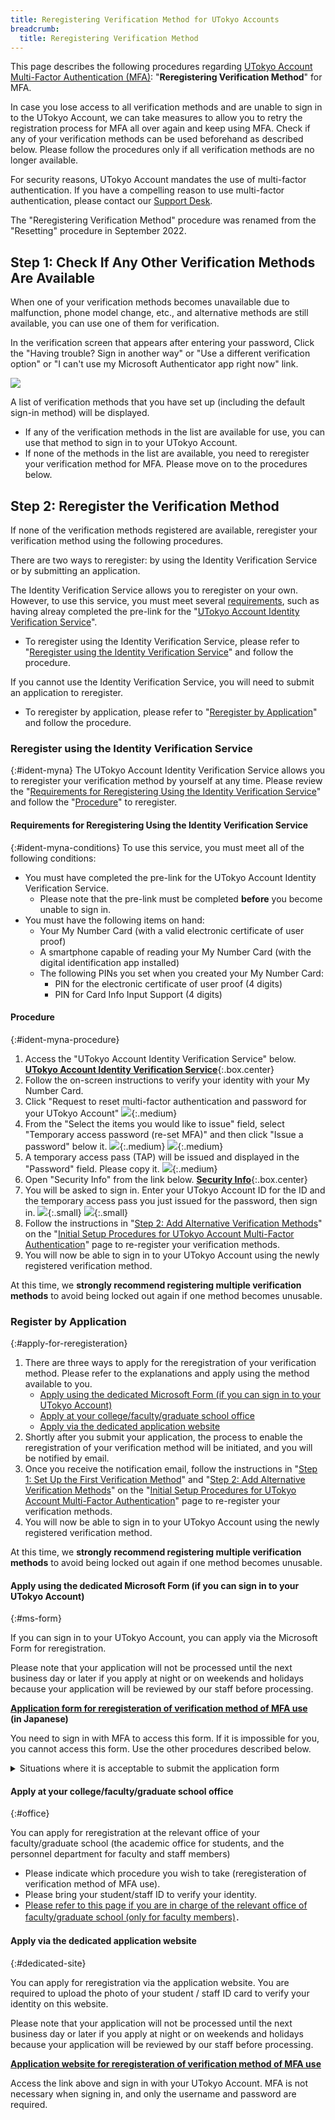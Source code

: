 ```yaml
---
title: Reregistering Verification Method for UTokyo Accounts
breadcrumb:
  title: Reregistering Verification Method
---
```


This page describes the following procedures regarding [UTokyo Account Multi-Factor Authentication (MFA)](../): "**Reregistering Verification Method**" for MFA.

In case you lose access to all verification methods and are unable to sign in to the UTokyo Account, we can take measures to allow you to retry the registration process for MFA all over again and keep using MFA. Check if any of your verification methods can be used beforehand as described below. Please follow the procedures only if all verification methods are no longer available.

For security reasons, UTokyo Account mandates the use of multi-factor authentication. If you have a compelling reason to use multi-factor authentication, please contact our [Support Desk](/en/support/email-form/).

The "Reregistering Verification Method" procedure was renamed from the "Resetting" procedure in September 2022.

## Step 1: Check If Any Other Verification Methods Are Available

When one of your verification methods becomes unavailable due to malfunction, phone model change, etc., and alternative methods are still available, you can use one of them for verification.

In the verification screen that appears after entering your password, Click the "Having trouble? Sign in another way" or "Use a different verification option" or "I can't use my Microsoft Authenticator app right now" link.

![](signin_with_another_method.png)

A list of verification methods that you have set up (including the default sign-in method) will be displayed.

- If any of the verification methods in the list are available for use, you can use that method to sign in to your UTokyo Account.
- If none of the methods in the list are available, you need to reregister your verification method for MFA. Please move on to the procedures below.

## Step 2: Reregister the Verification Method

If none of the verification methods registered are available, reregister your verification method using the following procedures.

There are two ways to reregister: by using the Identity Verification Service or by submitting an application.

The Identity Verification Service allows you to reregister on your own. However, to use this service, you must meet several [requirements](.#ident-myna-conditions), such as having alreay completed the pre-link for the "[UTokyo Account Identity Verification Service](../../ident-myna/)".

- To reregister using the Identity Verification Service, please refer to "[Reregister using the Identity Verification Service](.#ident-myna)" and follow the procedure.

If you cannot use the Identity Verification Service, you will need to submit an application to reregister.

- To reregister by application, please refer to "[Reregister by Application](.#apply-for-reregisteration)" and follow the procedure.

### Reregister using the Identity Verification Service
{:#ident-myna}
The UTokyo Account Identity Verification Service allows you to reregister your verification method by yourself at any time. Please review the "[Requirements for Reregistering Using the Identity Verification Service](.#ident-myna-conditions)" and follow the "[Procedure](.#ident-myna-procedure)" to reregister.

#### Requirements for Reregistering Using the Identity Verification Service
{:#ident-myna-conditions}
To use this service, you must meet all of the following conditions:

- You must have completed the pre-link for the UTokyo Account Identity Verification Service.
  - Please note that the pre-link must be completed **before** you become unable to sign in.
- You must have the following items on hand:
  - Your My Number Card (with a valid electronic certificate of user proof)
  - A smartphone capable of reading your My Number Card (with the digital identification app installed)
  - The following PINs you set when you created your My Number Card:
    - PIN for the electronic certificate of user proof (4 digits)
    - PIN for Card Info Input Support (4 digits)

#### Procedure
{:#ident-myna-procedure}
1. Access the "UTokyo Account Identity Verification Service" below.
**[UTokyo Account Identity Verification Service](https://identification.adm.u-tokyo.ac.jp/verify/)**{:.box.center}
2. Follow the on-screen instructions to verify your identity with your My Number Card.
3. Click "Request to reset multi-factor authentication and password for your UTokyo Account"
![](myna-mfa-reset-button.png){:.medium}
4. From the "Select the items you would like to issue" field, select "Temporary access password (re-set MFA)" and then click "Issue a password" below it.
![](myna-issue-temp-access-pass-select.jpg){:.medium}
![](myna-issue-temp-access-pass-button.png){:.medium}
5. A temporary access pass (TAP) will be issued and displayed in the "Password" field. Please copy it.
![](myna-copy-pass.png){:.medium}
6. Open "Security Info" from the link below.
**[Security Info](https://mysignins.microsoft.com/security-info/)**{:.box.center}
7. You will be asked to sign in. Enter your UTokyo Account ID for the ID and the temporary access pass you just issued for the password, then sign in.
![](myna-utac-login.png){:.small}
![](myna-enter-temp-access-pass.png){:.small}
8. Follow the instructions in "[Step 2: Add Alternative Verification Methods](../initial/#alternative)" on the "[Initial Setup Procedures for UTokyo Account Multi-Factor Authentication](../initial/)" page to re-register your verification methods.
9. You will now be able to sign in to your UTokyo Account using the newly registered verification method.

At this time, we **strongly recommend registering multiple verification methods** to avoid being locked out again if one method becomes unusable.

### Register by Application
{:#apply-for-reregisteration}
1. There are three ways to apply for the reregistration of your verification method. Please refer to the explanations and apply using the method available to you.
   - [Apply using the dedicated Microsoft Form (if you can sign in to your UTokyo Account)](.#ms-form)
   - [Apply at your college/faculty/graduate school office](.#office)
   - [Apply via the dedicated application website](.#dedicated-site)
2. Shortly after you submit your application, the process to enable the reregistration of your verification method will be initiated, and you will be notified by email.
3. Once you receive the notification email, follow the instructions in "[Step 1: Set Up the First Verification Method](../initial/#first)" and "[Step 2: Add Alternative Verification Methods](../initial/#alternative)" on the "[Initial Setup Procedures for UTokyo Account Multi-Factor Authentication](../initial/)" page to re-register your verification methods.
4. You will now be able to sign in to your UTokyo Account using the newly registered verification method.

At this time, we **strongly recommend registering multiple verification methods** to avoid being locked out again if one method becomes unusable.

#### Apply using the dedicated Microsoft Form (if you can sign in to your UTokyo Account)
{:#ms-form}

If you can sign in to your UTokyo Account, you can apply via the Microsoft Form for reregistration.

Please note that your application will not be processed until the next business day or later if you apply at night or on weekends and holidays because your application will be reviewed by our staff before processing.

<b class="box center">
<a href="https://forms.office.com/r/NS4sh40RjR">Application form for reregisteration of verification method of MFA use</a><br />(in Japanese)
</b>

You need to sign in with MFA to access this form. If it is impossible for you, you cannot access this form. Use the other procedures described below.

<details>
    <summary>Situations where it is acceptable to submit the application form</summary>
    We assume that you can apply for the procedure via this form in the following cases.
    <ul>
        <li>
            If the trouble occurred during the initial setup of MFA and you need to reregister your verification method
            <ul>
                <li>It may be possible to sign in and access Microsoft Forms during the initial setup process, as MFA is not required for sign-in until Step 4 (Apply for MFA Use) of the initial setup.</li>
            </ul>
        </li>
    </ul>
</details>

#### Apply at your college/faculty/graduate school office
{:#office}

You can apply for reregistration at the relevant office of your faculty/graduate school (the academic office for students, and the personnel department for faculty and staff members)

- Please indicate which procedure you wish to take (reregisteration of verification method of MFA use).
- Please bring your student/staff ID to verify your identity.
- [Please refer to this page if you are in charge of the relevant office of faculty/graduate school (only for faculty members)](https://univtokyo.sharepoint.com/sites/utokyoportal/wiki/d/MFA_Reset_Request.aspx)．

#### Apply via the dedicated application website
{:#dedicated-site}

You can apply for reregistration via the application website. You are required to upload the photo of your student / staff ID card to verify your identity on this website.

Please note that your application will not be processed until the next business day or later if you apply at night or on weekends and holidays because your application will be reviewed by our staff before processing.

<b class="box center">
<a href="https://identification.adm.u-tokyo.ac.jp/ident/">Application website for reregisteration of verification method of MFA use</a>
</b>

Access the link above and sign in with your UTokyo Account. MFA is not necessary when signing in, and only the username and password are required.

